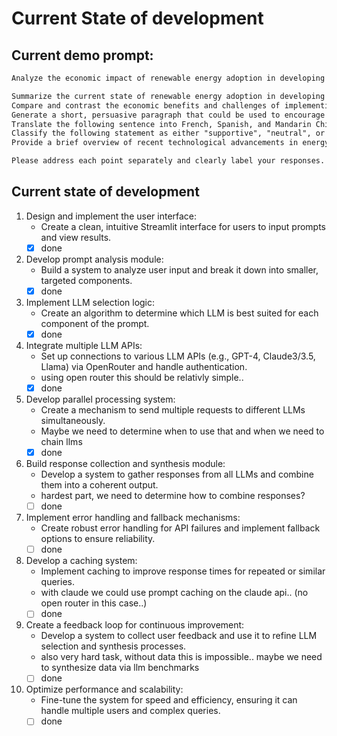 # Current State of development
## Current demo prompt:
```markdown
Analyze the economic impact of renewable energy adoption in developing countries. Your response should include the following elements:

Summarize the current state of renewable energy adoption in developing countries, focusing on solar and wind power. (summarize)
Compare and contrast the economic benefits and challenges of implementing renewable energy infrastructure in developing vs. developed nations. (analyze)
Generate a short, persuasive paragraph that could be used to encourage policymakers in developing countries to invest in renewable energy. (generate)
Translate the following sentence into French, Spanish, and Mandarin Chinese: "Renewable energy is the key to sustainable economic growth." (translate)
Classify the following statement as either "supportive", "neutral", or "skeptical" towards renewable energy adoption: "While renewable energy shows promise, its intermittent nature and high initial costs pose significant challenges for widespread adoption in developing economies." (classify)
Provide a brief overview of recent technological advancements in energy storage that could impact renewable energy adoption in developing countries. (general knowledge)

Please address each point separately and clearly label your responses.
```
## Current state of development
1. Design and implement the user interface:
   - Create a clean, intuitive Streamlit interface for users to input prompts and view results.
   - [X] done

2. Develop prompt analysis module:
   - Build a system to analyze user input and break it down into smaller, targeted components.
   - [X] done

3. Implement LLM selection logic:
   - Create an algorithm to determine which LLM is best suited for each component of the prompt.
   - [X] done

4. Integrate multiple LLM APIs:
   - Set up connections to various LLM APIs (e.g., GPT-4, Claude3/3.5, Llama) via OpenRouter and handle authentication.
   - using open router this should be relativly simple..
   - [X] done

5. Develop parallel processing system:
   - Create a mechanism to send multiple requests to different LLMs simultaneously.
   - Maybe we need to determine when to use that and when we need to chain llms
   - [X] done

6. Build response collection and synthesis module:
   - Develop a system to gather responses from all LLMs and combine them into a coherent output.
   - hardest part, we need to determine how to combine responses?
   - [ ] done

7. Implement error handling and fallback mechanisms:
   - Create robust error handling for API failures and implement fallback options to ensure reliability.
   - [ ] done

8. Develop a caching system:
   - Implement caching to improve response times for repeated or similar queries.
   - with claude we could use prompt caching on the claude api.. (no open router in this case..)
   - [ ] done

9. Create a feedback loop for continuous improvement:
   - Develop a system to collect user feedback and use it to refine LLM selection and synthesis processes.
   - also very hard task, without data this is impossible.. maybe we need to synthesize data via llm benchmarks
   - [ ] done

10. Optimize performance and scalability:
    - Fine-tune the system for speed and efficiency, ensuring it can handle multiple users and complex queries.
    - [ ] done
